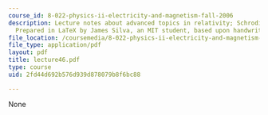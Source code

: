```yaml
---
course_id: 8-022-physics-ii-electricity-and-magnetism-fall-2006
description: Lecture notes about advanced topics in relativity; Schrodinger equation.
  Prepared in LaTeX by James Silva, an MIT student, based upon handwritten notes.
file_location: /coursemedia/8-022-physics-ii-electricity-and-magnetism-fall-2006/2fd44d692b576d939d878079b8f6bc88_lecture46.pdf
file_type: application/pdf
layout: pdf
title: lecture46.pdf
type: course
uid: 2fd44d692b576d939d878079b8f6bc88

---
```

None